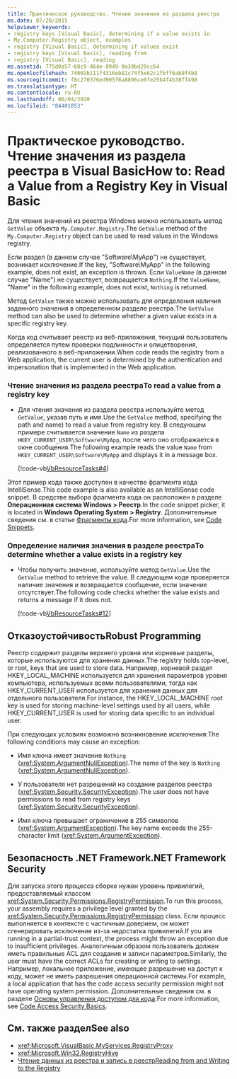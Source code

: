 ```yaml
---
title: Практическое руководство. Чтение значения из раздела реестра
ms.date: 07/20/2015
helpviewer_keywords:
- registry keys [Visual Basic], determining if a value exists in
- My.Computer.Registry object, examples
- registry [Visual Basic], determining if values exist
- registry keys [Visual Basic], reading from
- registry [Visual Basic], reading
ms.assetid: 775d0a57-68c9-464e-8949-9a39bd29cc64
ms.openlocfilehash: 74069b111f4316eb81c74f5e62c1fbff6ab8f4b8
ms.sourcegitcommit: f8c270376ed905f6a8896ce0fe25b4f4b38ff498
ms.translationtype: HT
ms.contentlocale: ru-RU
ms.lasthandoff: 06/04/2020
ms.locfileid: "84401853"
---
```

# <a name="how-to-read-a-value-from-a-registry-key-in-visual-basic"></a><span data-ttu-id="31de0-102">Практическое руководство. Чтение значения из раздела реестра в Visual Basic</span><span class="sxs-lookup"><span data-stu-id="31de0-102">How to: Read a Value from a Registry Key in Visual Basic</span></span>

<span data-ttu-id="31de0-103">Для чтения значений из реестра Windows можно использовать метод `GetValue` объекта `My.Computer.Registry`.</span><span class="sxs-lookup"><span data-stu-id="31de0-103">The `GetValue` method of the `My.Computer.Registry` object can be used to read values in the Windows registry.</span></span>  
  
 <span data-ttu-id="31de0-104">Если раздел (в данном случае "Software\MyApp") не существует, возникает исключение.</span><span class="sxs-lookup"><span data-stu-id="31de0-104">If the key, "Software\MyApp" in the following example, does not exist, an exception is thrown.</span></span> <span data-ttu-id="31de0-105">Если `ValueName` (в данном случае "Name") не существует, возвращается `Nothing`.</span><span class="sxs-lookup"><span data-stu-id="31de0-105">If the `ValueName`,  "Name" in the following example, does not exist, `Nothing` is returned.</span></span>  
  
 <span data-ttu-id="31de0-106">Метод `GetValue` также можно использовать для определения наличия заданного значения в определенном разделе реестра.</span><span class="sxs-lookup"><span data-stu-id="31de0-106">The `GetValue` method can also be used to determine whether a given value exists in a specific registry key.</span></span>  
  
 <span data-ttu-id="31de0-107">Когда код считывает реестр из веб-приложения, текущий пользователь определяется путем проверки подлинности и олицетворения, реализованного в веб-приложении.</span><span class="sxs-lookup"><span data-stu-id="31de0-107">When code reads the registry from a Web application, the current user is determined by the authentication and impersonation that is implemented in the Web application.</span></span>  
  
### <a name="to-read-a-value-from-a-registry-key"></a><span data-ttu-id="31de0-108">Чтение значения из раздела реестра</span><span class="sxs-lookup"><span data-stu-id="31de0-108">To read a value from a registry key</span></span>  
  
- <span data-ttu-id="31de0-109">Для чтения значения из раздела реестра используйте метод `GetValue`, указав путь и имя.</span><span class="sxs-lookup"><span data-stu-id="31de0-109">Use the `GetValue` method, specifying the path and name) to read a value from registry key.</span></span> <span data-ttu-id="31de0-110">В следующем примере считывается значение `Name` из раздела `HKEY_CURRENT_USER\Software\MyApp`, после чего оно отображается в окне сообщения.</span><span class="sxs-lookup"><span data-stu-id="31de0-110">The following example reads the value `Name` from `HKEY_CURRENT_USER\Software\MyApp` and displays it in a message box.</span></span>  
  
     [!code-vb[VbResourceTasks#4](~/samples/snippets/visualbasic/VS_Snippets_VBCSharp/VbResourceTasks/VB/Class1.vb#4)]  
  
 <span data-ttu-id="31de0-111">Этот пример кода также доступен в качестве фрагмента кода IntelliSense.</span><span class="sxs-lookup"><span data-stu-id="31de0-111">This code example is also available as an IntelliSense code snippet.</span></span> <span data-ttu-id="31de0-112">В средстве выбора фрагмента кода он расположен в разделе **Операционная система Windows > Реестр**.</span><span class="sxs-lookup"><span data-stu-id="31de0-112">In the code snippet picker, it is located in **Windows Operating System > Registry**.</span></span> <span data-ttu-id="31de0-113">Дополнительные сведения см. в статье [Фрагменты кода](/visualstudio/ide/code-snippets).</span><span class="sxs-lookup"><span data-stu-id="31de0-113">For more information, see [Code Snippets](/visualstudio/ide/code-snippets).</span></span>  
  
### <a name="to-determine-whether-a-value-exists-in-a-registry-key"></a><span data-ttu-id="31de0-114">Определение наличия значения в разделе реестра</span><span class="sxs-lookup"><span data-stu-id="31de0-114">To determine whether a value exists in a registry key</span></span>  
  
- <span data-ttu-id="31de0-115">Чтобы получить значение, используйте метод `GetValue`.</span><span class="sxs-lookup"><span data-stu-id="31de0-115">Use the `GetValue` method to retrieve the value.</span></span> <span data-ttu-id="31de0-116">В следующем коде проверяется наличие значения и возвращается сообщение, если значение отсутствует.</span><span class="sxs-lookup"><span data-stu-id="31de0-116">The following code checks whether the value exists and returns a message if it does not.</span></span>  
  
     [!code-vb[VbResourceTasks#12](~/samples/snippets/visualbasic/VS_Snippets_VBCSharp/VbResourceTasks/VB/Class1.vb#12)]  
  
## <a name="robust-programming"></a><span data-ttu-id="31de0-117">Отказоустойчивость</span><span class="sxs-lookup"><span data-stu-id="31de0-117">Robust Programming</span></span>  

 <span data-ttu-id="31de0-118">Реестр содержит разделы верхнего уровня или корневые разделы, которые используются для хранения данных.</span><span class="sxs-lookup"><span data-stu-id="31de0-118">The registry holds top-level, or root, keys that are used to store data.</span></span> <span data-ttu-id="31de0-119">Например, корневой раздел HKEY_LOCAL_MACHINE используется для хранения параметров уровня компьютера, используемых всеми пользователями, тогда как HKEY_CURRENT_USER используется для хранения данных для отдельного пользователя.</span><span class="sxs-lookup"><span data-stu-id="31de0-119">For instance, the HKEY_LOCAL_MACHINE root key is used for storing machine-level settings used by all users, while HKEY_CURRENT_USER is used for storing data specific to an individual user.</span></span>  
  
 <span data-ttu-id="31de0-120">При следующих условиях возможно возникновение исключения:</span><span class="sxs-lookup"><span data-stu-id="31de0-120">The following conditions may cause an exception:</span></span>  
  
- <span data-ttu-id="31de0-121">Имя ключа имеет значение `Nothing` (<xref:System.ArgumentNullException>).</span><span class="sxs-lookup"><span data-stu-id="31de0-121">The name of the key is `Nothing` (<xref:System.ArgumentNullException>).</span></span>  
  
- <span data-ttu-id="31de0-122">У пользователя нет разрешений на создание разделов реестра (<xref:System.Security.SecurityException>).</span><span class="sxs-lookup"><span data-stu-id="31de0-122">The user does not have permissions to read from registry keys (<xref:System.Security.SecurityException>).</span></span>  
  
- <span data-ttu-id="31de0-123">Имя ключа превышает ограничение в 255 символов (<xref:System.ArgumentException>).</span><span class="sxs-lookup"><span data-stu-id="31de0-123">The key name exceeds the 255-character limit (<xref:System.ArgumentException>).</span></span>  
  
## <a name="net-framework-security"></a><span data-ttu-id="31de0-124">Безопасность .NET Framework</span><span class="sxs-lookup"><span data-stu-id="31de0-124">.NET Framework Security</span></span>  

 <span data-ttu-id="31de0-125">Для запуска этого процесса сборке нужен уровень привилегий, предоставляемый классом <xref:System.Security.Permissions.RegistryPermission>.</span><span class="sxs-lookup"><span data-stu-id="31de0-125">To run this process, your assembly requires a privilege level granted by the <xref:System.Security.Permissions.RegistryPermission> class.</span></span> <span data-ttu-id="31de0-126">Если процесс выполняется в контексте с частичным доверием, он может сгенерировать исключение из-за недостатка привилегий.</span><span class="sxs-lookup"><span data-stu-id="31de0-126">If you are running in a partial-trust context, the process might throw an exception due to insufficient privileges.</span></span> <span data-ttu-id="31de0-127">Аналогичным образом пользователь должен иметь правильные ACL для создания и записи параметров.</span><span class="sxs-lookup"><span data-stu-id="31de0-127">Similarly, the user must have the correct ACLs for creating or writing to settings.</span></span> <span data-ttu-id="31de0-128">Например, локальное приложение, имеющее разрешение на доступ к коду, может не иметь разрешения операционной системы.</span><span class="sxs-lookup"><span data-stu-id="31de0-128">For example, a local application that has the code access security permission might not have operating system permission.</span></span> <span data-ttu-id="31de0-129">Дополнительные сведения см. в разделе [Основы управления доступом для кода](../../../../framework/misc/code-access-security-basics.md).</span><span class="sxs-lookup"><span data-stu-id="31de0-129">For more information, see [Code Access Security Basics](../../../../framework/misc/code-access-security-basics.md).</span></span>  
  
## <a name="see-also"></a><span data-ttu-id="31de0-130">См. также раздел</span><span class="sxs-lookup"><span data-stu-id="31de0-130">See also</span></span>

- <xref:Microsoft.VisualBasic.MyServices.RegistryProxy>
- <xref:Microsoft.Win32.RegistryHive>
- [<span data-ttu-id="31de0-131">Чтение данных из реестра и запись в реестр</span><span class="sxs-lookup"><span data-stu-id="31de0-131">Reading from and Writing to the Registry</span></span>](reading-from-and-writing-to-the-registry.md)
